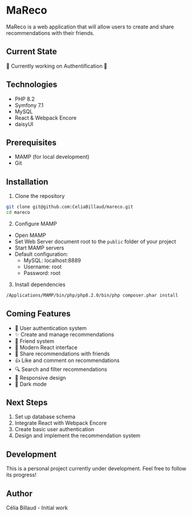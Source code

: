 # MaReco

MaReco is a web application that will allow users to create and share recommendations with their friends.

## Current State

🚧 Currently working on Authentification 🚧


## Technologies

- PHP 8.2
- Symfony 7.1
- MySQL
- React & Webpack Encore
- daisyUI

## Prerequisites

- MAMP (for local development)
- Git

## Installation

1. Clone the repository
```bash
git clone git@github.com:CeliaBillaud/mareco.git
cd mareco
```

2. Configure MAMP
- Open MAMP
- Set Web Server document root to the `public` folder of your project
- Start MAMP servers
- Default configuration:
  - MySQL: localhost:8889
  - Username: root
  - Password: root

3. Install dependencies
```bash
/Applications/MAMP/bin/php/php8.2.0/bin/php composer.phar install
```

## Coming Features

- 👤 User authentication system
- ✨ Create and manage recommendations
- 🤝 Friend system
- 📱 Modern React interface
- 💫 Share recommendations with friends
- 👍 Like and comment on recommendations
- 🔍 Search and filter recommendations
- 📱 Responsive design
- 🌙 Dark mode

## Next Steps

1. Set up database schema
2. Integrate React with Webpack Encore
3. Create basic user authentication
4. Design and implement the recommendation system

## Development

This is a personal project currently under development. Feel free to follow its progress!

## Author

Célia Billaud - Initial work